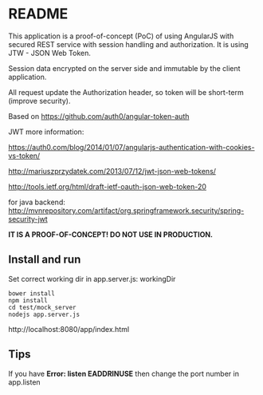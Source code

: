# README

This application is a proof-of-concept (PoC) of using AngularJS with secured REST service with session handling and authorization.
It is using JTW - JSON Web Token.

Session data encrypted on the server side and immutable by the client application.

All request update the Authorization header, so token will be short-term (improve security).

Based on https://github.com/auth0/angular-token-auth

JWT more information:

https://auth0.com/blog/2014/01/07/angularjs-authentication-with-cookies-vs-token/

http://mariuszprzydatek.com/2013/07/12/jwt-json-web-tokens/

http://tools.ietf.org/html/draft-ietf-oauth-json-web-token-20

for java backend: http://mvnrepository.com/artifact/org.springframework.security/spring-security-jwt

__IT IS A PROOF-OF-CONCEPT! DO NOT USE IN PRODUCTION.__

## Install and run

Set correct working dir in app.server.js: workingDir

    bower install
    npm install
    cd test/mock_server
    nodejs app.server.js

   http://localhost:8080/app/index.html
   
## Tips

If you have __Error: listen EADDRINUSE__ then change the port number in app.listen

